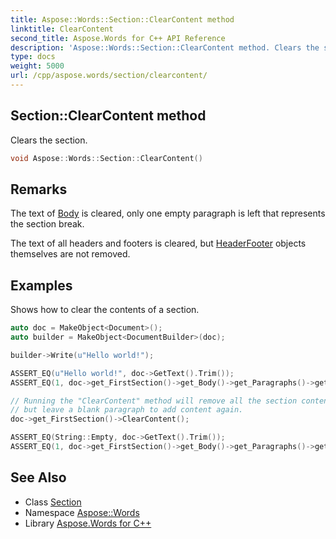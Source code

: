 ```yaml
---
title: Aspose::Words::Section::ClearContent method
linktitle: ClearContent
second_title: Aspose.Words for C++ API Reference
description: 'Aspose::Words::Section::ClearContent method. Clears the section in C++.'
type: docs
weight: 5000
url: /cpp/aspose.words/section/clearcontent/
---
```

## Section::ClearContent method


Clears the section.

```cpp
void Aspose::Words::Section::ClearContent()
```

## Remarks


The text of [Body](../get_body/) is cleared, only one empty paragraph is left that represents the section break.

The text of all headers and footers is cleared, but [HeaderFooter](../../headerfooter/) objects themselves are not removed.

## Examples



Shows how to clear the contents of a section. 
```cpp
auto doc = MakeObject<Document>();
auto builder = MakeObject<DocumentBuilder>(doc);

builder->Write(u"Hello world!");

ASSERT_EQ(u"Hello world!", doc->GetText().Trim());
ASSERT_EQ(1, doc->get_FirstSection()->get_Body()->get_Paragraphs()->get_Count());

// Running the "ClearContent" method will remove all the section contents
// but leave a blank paragraph to add content again.
doc->get_FirstSection()->ClearContent();

ASSERT_EQ(String::Empty, doc->GetText().Trim());
ASSERT_EQ(1, doc->get_FirstSection()->get_Body()->get_Paragraphs()->get_Count());
```

## See Also

* Class [Section](../)
* Namespace [Aspose::Words](../../)
* Library [Aspose.Words for C++](../../../)
